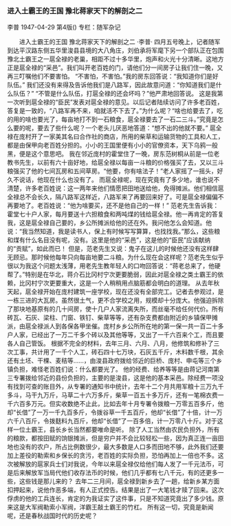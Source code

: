 ### 进入土霸王的王国  豫北蒋家天下的解剖之二
李普
1947-04-29
第4版()
专栏：随军杂记

　　进入土霸王的王国
    豫北蒋家天下的解剖之二
    ·李普·
    四月五号晚上，记者随军到达平汉路东侧五华里浚县县境的大八角庄，刘伯承将军麾下另一个部队正在包围豫北土霸王之一扈全禄的老巢，相距不过十多华里，炮声和火光十分清晰。这地方正是扈全禄的“采邑”。我们叫开老百姓的门，请他们分一间房子让我们住一晚，又再三叮嘱他们不要害怕。
    “不害怕，不害怕。”我的房东回答说：“我知道你们是好队伍。”
    我们还没有来得及告诉他我们是八路军，因此故意问道：“你知道我们是什么队伍？”
    “不管是什么队伍，打扈全禄的还会坏吗？”他严肃地回答说。
    这是我第一次听到扈全禄的“臣民”发表对扈全禄的意见。以后记者陆续访问了许多老百姓，答复是一致的，“八路军再不来，咱就活不下去了。”为什么呢？“啥也给要去了，吃的用的啥也要光了，每亩地打不到一石粮食，扈全禄要去了一石二三斗。”究竟是怎么要的呢，要去了些什么呢？一个老头儿厌恶地答道：“想不出的他就不要。”
    扈全禄在庞村开了一家美其名曰合作社的商店，所用的柴草和运输货物的工具和人工，都是由保甲向老百姓分担的。小小的王国里便有小小的官僚资本，天下乌鸦一般黑，便是这个意思吧。
    我在邻近庞村的霍堂住了一晚，房东范树桐从前是一位老教书先生，以前有六十亩好地，给扈全禄以每亩一斗粮的价格强买了去，又以三斗粮强买了他的七间瓦房和五间草房。“他要，你有啥法子！”老人家摇了一摇头，好久不说话，他现在什么也没有了。
    而扈全禄呢，现在究竟有了多少地，谁也说不清楚，许多老百姓说：这一两年来他们情愿把田地送给他，免得摊派。他们相信扈全禄总不会长久，隔八路军这样近，八路军来了再要回来好了。可是扈全禄偏偏不再要地了。老百姓说：“他为啥要买，还不是他自己的一样！”
    范老先生告诉我：霍堂七十户人家，每月要送十六担粮食和两吨煤的钱给扈全禄。他一再肯定的答复我，这是扈全禄自己要的，乡公所摊派给他的还在外。我问他怎么会知道。他说：“我当然知道，我是读书人，保上有时候写写算算，也找找我。”那么，这些粮和煤有什么名目没有呢，没有。这里是他的“采邑”，这是他的“臣民”应该献纳的“贡赋”，如此而已！
    但是，范老先生又说：鬼子在这儿的时候他还没有这样肆无顾忌。那时候他每年只向每亩地要二斗粮。为什么现在会这样呢？范老先生似乎很以为我这个问题太浅薄，用老先生教年轻人的口吻回答说：“蒋老总来了，他硬帮了。”特别是在华北，蒋介石比冈村宁次更要脆弱，因此对扈全禄之类土霸王的依赖，比冈村宁次更要重大，这是一个人稍稍用点脑筋都会明白的道理。
    从去年秋天起，扈全禄开始在庞村建筑一座学校，现在还没有全部完工。记者去参观过，是一栋三进的大瓦房。虽然很土气，更不合学校之用，规模却十分庞大。他强迫拆除了那块地基原有的几十间房，使十几户人家流离失所，而丝毫不给任何代价。所有砖瓦、石灰、梁柱、门窗、铁钉、柴草等等，还有杂支费都由附近的乡镇保甲摊派，由扈全禄派人到各保各甲坐催。庞村乡乡公所所在地的第一保一共一百二十多户人家，已经出了一万二千多个砖以及其他等等，又出了一千六百来个工，而且要各人自己管饭。
    根据不完全的材料，去年三月、六月、八月，他修筑和修补了三次工事，共计用了一千个人工，砖石四十七万块，石灰五千斤，木料数千根，其余还有土坯、干棵、麦秸等……，由浚县政府拨给邻近的巨桥、庞村、申屯等三个乡镇负担，难怪老百姓们说：什么都要光了。
    他的经费、给养等等是由蒋记河南第三专署拨给邻近的县份负担的，主要的是浚县，这是他的基本采邑。除经费一项没有找到可查的账目外，从专署的通知书中统计，去年十二个月共用军粮十三万九千多斗，马干九万斤，马草二十六万多斤，柴草一百五十多万斤，还有一笔棉衣费一千六百多万元。但实收数绝不止此，比如去年十月专署令拨粮一万零五百多斤，他却“长借”了一万一千九百多斤，令拨谷草一千五百斤，他却“长借”了十倍，计一万六千八百斤，令拨麸料九百斤，他却“长借”了一百多倍，计一万零八十斤。对于这样一位土霸王，县长乡长当然都要唯命是听。
    除了人工当然由农民负担外，所有的粮款，都按田赋的饷银摊派，但是穷户并不会比较轻松一些，因为真正连一亩田地也没有的农户，所占比例数很少，最大多数是人口多而田地不够，此外我们还要加上差役的勒索和乡保长的贪污，老百姓的实际负担，恐怕再加上一倍也不多。这次被解放的扈家兵士们对我说，今年以来扈全禄仅给他们每人发了一千元法币，可是后来解放军当局代他们收存法币的时候，他们几乎都有七八千元，有的还更多一些，这些钱是那儿来的？
    去年二三月间，扈全禄到新乡去了一趟，给新乡某方面扣押起来，说他作恶多端，有人正式控告。结果是出了一大笔钱才赎了回来。这次俘虏的他的工兵连长，肯定的为我证实了这件事，只是不知道究竟出了多少钱。原来这是大军阀勒索小军阀，洋霸王敲土霸王的竹杠。
    所有这一切，究竟是新闻呢，还是春秋战国时代的历史呢？
